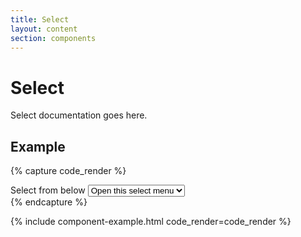```yaml
---
title: Select
layout: content
section: components
---
```


# Select

Select documentation goes here.

## Example

{% capture code_render %}
<div class="form-group mb-4">
  <label for="exampleFormControlSelect1" class="form-label">Select from below</label>
  <select id="exampleFormControlSelect1" class="form-select" aria-label="Default select example">
    <option selected>Open this select menu</option>
    <option value="1">One</option>
    <option value="2">Two</option>
    <option value="3">Three</option>
  </select>
</div>
{% endcapture %}

{% include component-example.html code_render=code_render %}